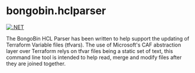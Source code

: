 # bongobin.hclparser

[![.NET](https://github.com/binarysenator/bongobin.hclparser/actions/workflows/dotnet.yml/badge.svg)](https://github.com/binarysenator/bongobin.hclparser/actions/workflows/dotnet.yml)

The BongoBin HCL Parser has been written to help support the updating of Terraform Variable files (tfvars).
The use of Microsoft's CAF abstraction layer over Terraform relys on tfvar files being a static set of text, this command line tool is intended to help read, merge and modify files after they are joined together.
